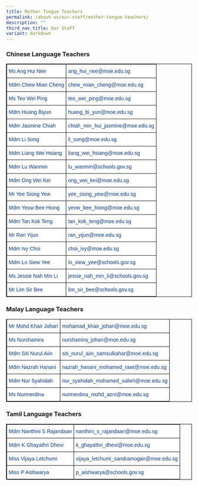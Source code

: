 ```yaml
---
title: Mother Tongue Teachers
permalink: /about-us/our-staff/mother-tongue-teachers/
description: ""
third_nav_title: Our Staff
variant: markdown
---
```

### Chinese Language Teachers

<style type="text/css">
.tg  {border-collapse:collapse;border-spacing:0;}
.tg td{border-color:black;border-style:solid;border-width:1px;font-family:Arial, sans-serif;font-size:14px;
  overflow:hidden;padding:10px 5px;word-break:normal;}
.tg th{border-color:black;border-style:solid;border-width:1px;font-family:Arial, sans-serif;font-size:14px;
  font-weight:normal;overflow:hidden;padding:10px 5px;word-break:normal;}
.tg .tg-vvbc{background-color:#FFF;color:#0C3989;text-align:left;vertical-align:top}
</style>
<table style="border: 1px solid black" class="tg">
<thead>
  <tr>
    <th style="border: 1px solid black" class="tg-vvbc">Ms Ang Hui Nee</th>
    <th style="border: 1px solid black" class="tg-vvbc">ang_hui_nee@moe.edu.sg</th>
  </tr>
</thead>
<tbody>
  <tr>
    <td style="border: 1px solid black" class="tg-vvbc">Mdm Chew Mian Cheng</td>
    <td style="border: 1px solid black" class="tg-vvbc">chew_mian_cheng@moe.edu.sg</td>
  </tr>
  <tr>
    <td style="border: 1px solid black" class="tg-vvbc">Ms Teo Wei Ping</td>
    <td style="border: 1px solid black" class="tg-vvbc">teo_wei_ping@moe.edu.sg</td>
  </tr>
  <tr>
    <td style="border: 1px solid black" class="tg-vvbc">Mdm Huang Biyun</td>
    <td style="border: 1px solid black" class="tg-vvbc">huang_bi_yun@moe.edu.sg</td>
  </tr>
  <tr>
    <td style="border: 1px solid black" class="tg-vvbc">Mdm Jasmine Chiah</td>
     <td style="border: 1px solid black" class="tg-vvbc">
	chiah_min_hui_jasmine@moe.edu.sg </td>
  </tr>
  <tr>
    <td style="border: 1px solid black" class="tg-vvbc">Mdm Li Song</td>
    <td style="border: 1px solid
															 black" class="tg-vvbc">li_song@moe.edu.sg</td>
  </tr>
  <tr>
    <td style="border: 1px solid black" class="tg-vvbc">Mdm Liang Wei Hsiang</td>
    <td style="border: 1px solid black" class="tg-vvbc">liang_wei_hsiang@moe.edu.sg</td>
  </tr>
  <tr>
    <td style="border: 1px solid black" class="tg-vvbc">Mdm Lu Wanmin</td>
    <td style="border: 1px solid black" class="tg-vvbc">lu_wanmin@schools.gov.sg</td>
  </tr>
  <tr>
    <td style="border: 1px solid black" class="tg-vvbc">Mdm Ong Wei Kei</td>
    <td style="border: 1px solid black" class="tg-vvbc">ong_wei_kei@moe.edu.sg</td>
  </tr>
  <tr>
    <td style="border: 1px solid black" class="tg-vvbc">Mr Yee Siong Yew</td>
    <td style="border: 1px solid black" class="tg-vvbc">yee_siong_yew@moe.edu.sg</td>
  </tr>
  <tr>
    <td style="border: 1px solid black" class="tg-vvbc">Mdm Yeow Bee Hiong</td>
    <td style="border: 1px solid black" class="tg-vvbc">yeow_bee_hiong@moe.edu.sg</td>
  </tr>
  <tr>
    <td style="border: 1px solid black" class="tg-vvbc">Mdm Tan Kok Teng</td>
    <td style="border: 1px solid black" class="tg-vvbc">tan_kok_teng@moe.edu.sg</td>
  </tr>
  <tr>
    <td style="border: 1px solid black" class="tg-vvbc">Mr Ran Yijun</td>
    <td style="border: 1px solid black" class="tg-vvbc">ran_yijun@moe.edu.sg</td>
  </tr>
  <tr>
    <td style="border: 1px solid black" class="tg-vvbc">Mdm Ivy Choi</td>
    <td style="border: 1px solid black" class="tg-vvbc">choi_ivy@moe.edu.sg</td>
  </tr>
  <tr>
    <td style="border: 1px solid black" class="tg-vvbc">Mdm Lo Siew Yee</td>
    <td style="border: 1px solid black" class="tg-vvbc">lo_siew_yee@schools.gov.sg</td>
  </tr>
	<tr>
    <td style="border: 1px solid black" class="tg-vvbc">Ms Jessie Nah Min Li</td>
    <td style="border: 1px solid black" class="tg-vvbc">jessie_nah_min_li@schools.gov.sg</td>
  </tr>
	<tr>
    <td style="border: 1px solid black" class="tg-vvbc">Mr Lim Sir Bee</td>
    <td style="border: 1px solid black" class="tg-vvbc">lim_sir_bee@schools.gov.sg</td>
  </tr>
  <tr>
    
</tr></tbody>
</table>

### Malay Language Teachers

<style type="text/css">
.tg  {border-collapse:collapse;border-spacing:0;}
.tg td{border-color:black;border-style:solid;border-width:1px;font-family:Arial, sans-serif;font-size:14px;
  overflow:hidden;padding:10px 5px;word-break:normal;}
.tg th{border-color:black;border-style:solid;border-width:1px;font-family:Arial, sans-serif;font-size:14px;
  font-weight:normal;overflow:hidden;padding:10px 5px;word-break:normal;}
.tg .tg-l7h4{background-color:#FFF;color:#0C3989;text-align:left;vertical-align:middle}
</style>
<table style="border: 1px solid black" class="tg">
<thead>
  <tr>
    
</tr></thead>
<tbody>
  <tr>
    <td style="border: 1px solid black" class="tg-l7h4">Mr Mohd Khair Johari<br></td>
    <td style="border: 1px solid black" class="tg-l7h4">mohamad_khair_johari@moe.edu.sg<br></td>
  </tr>
  <tr>
    <td style="border: 1px solid black" class="tg-l7h4">Ms Nurshamira<br></td>
    <td style="border: 1px solid black" class="tg-l7h4">nurshamira_johari@moe.edu.sg<br></td>
  </tr>
  <tr>
    <td style="border: 1px solid black" class="tg-l7h4">Mdm Siti Nurul Aiin<br></td>
    <td style="border: 1px solid black" class="tg-l7h4">siti_nurul_aiin_samsulkahar@moe.edu.sg<br></td>
  </tr>
  <tr>
    <td style="border: 1px solid black" class="tg-l7h4">Mdm Nazrah Hanani<br></td>
    <td style="border: 1px solid black" class="tg-l7h4">nazrah_hanani_mohamed_rawi@moe.edu.sg<br></td>
  </tr>
  <tr>
    <td style="border: 1px solid black" class="tg-l7h4">Mdm Nur Syahidah<br></td>
    <td style="border: 1px solid black" class="tg-l7h4">nur_syahidah_mohamed_salleh@moe.edu.sg<br></td>
  </tr>
  <tr>
    <td style="border: 1px solid black" class="tg-l7h4">Ms Nurmerdina<br></td>
    <td style="border: 1px solid black" class="tg-l7h4">nurmerdina_mohd_azni@moe.edu.sg</td>
  </tr>
</tbody>
</table>

### Tamil Language Teachers

<style type="text/css">
.tg  {border-collapse:collapse;border-spacing:0;}
.tg td{border-color:black;border-style:solid;border-width:1px;font-family:Arial, sans-serif;font-size:14px;
  overflow:hidden;padding:10px 5px;word-break:normal;}
.tg th{border-color:black;border-style:solid;border-width:1px;font-family:Arial, sans-serif;font-size:14px;
  font-weight:normal;overflow:hidden;padding:10px 5px;word-break:normal;}
.tg .tg-vvbc{background-color:#FFF;color:#0C3989;text-align:left;vertical-align:top}
</style>
<table style="border: 1px solid black" class="tg">
<thead>
  <tr>
    <th style="border: 1px solid black" class="tg-vvbc">Mdm Nanthini S Rajandaan</th>
    <th style="border: 1px solid black" class="tg-vvbc">nanthini_s_rajandaan@moe.edu.sg</th>
  </tr>
</thead>
<tbody>
  <tr>
    <td style="border: 1px solid black" class="tg-vvbc">Mdm K Ghayathri Dhevi</td>
    <td style="border: 1px solid black" class="tg-vvbc">k_ghayathri_dhevi@moe.edu.sg</td>
  </tr>
  <tr>
    <td style="border: 1px solid black" class="tg-vvbc">Miss Vijaya Letchumi</td>
    <td style="border: 1px solid black" class="tg-vvbc">vijaya_letchumi_sandramogan@moe.edu.sg</td>
  </tr>
	 <tr>
    <td style="border: 1px solid black" class="tg-vvbc">Miss P Aishwarya</td>
    <td style="border: 1px solid black" class="tg-vvbc">p_aishwarya@schools.gov.sg</td>
  </tr>
</tbody>
</table>